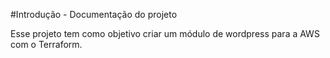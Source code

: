 #Introdução - Documentação do projeto


Esse projeto tem como objetivo criar um módulo de wordpress para a AWS com o Terraform.


